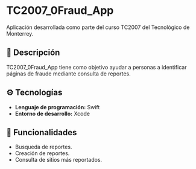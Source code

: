 # TC2007_0Fraud_App

Aplicación desarrollada como parte del curso TC2007 del Tecnológico de Monterrey.

## 🧪 Descripción

TC2007_0Fraud_App tiene como objetivo ayudar a personas a identificar páginas de fraude mediante consulta de reportes. 


## ⚙️ Tecnologías

- **Lenguaje de programación:** Swift
- **Entorno de desarrollo:** Xcode

## 📝 Funcionalidades

- Busqueda de reportes. 
- Creación de reportes.
- Consulta de sitios más reportados.
